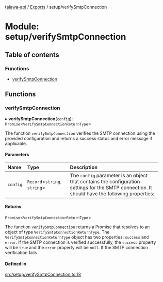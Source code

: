 [talawa-api](../README.md) / [Exports](../modules.md) / setup/verifySmtpConnection

# Module: setup/verifySmtpConnection

## Table of contents

### Functions

- [verifySmtpConnection](setup_verifySmtpConnection.md#verifysmtpconnection)

## Functions

### verifySmtpConnection

▸ **verifySmtpConnection**(`config`): `Promise`\<`VerifySmtpConnectionReturnType`\>

The function `verifySmtpConnection` verifies the SMTP connection using the provided configuration
and returns a success status and error message if applicable.

#### Parameters

| Name | Type | Description |
| :------ | :------ | :------ |
| `config` | `Record`\<`string`, `string`\> | The `config` parameter is an object that contains the configuration settings for the SMTP connection. It should have the following properties: |

#### Returns

`Promise`\<`VerifySmtpConnectionReturnType`\>

The function `verifySmtpConnection` returns a Promise that resolves to an object of type
`VerifySmtpConnectionReturnType`. The `VerifySmtpConnectionReturnType` object has two properties:
`success` and `error`. If the SMTP connection is verified successfully, the `success` property will
be `true` and the `error` property will be `null`. If the SMTP connection verification fails

#### Defined in

[src/setup/verifySmtpConnection.ts:18](https://github.com/PalisadoesFoundation/talawa-api/blob/e919df4/src/setup/verifySmtpConnection.ts#L18)
